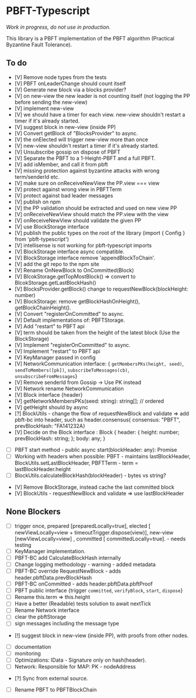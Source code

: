 # PBFT-Typescript

*Work in progress, do not use in production.*

This library is a PBFT implementation of the PBFT algorithm (Practical Byzantine Fault Tolerance).

## To do

- [V] Remove node types from the tests
- [V] PBFT onLeaderChange should count itself
- [V] Generate new block via a blocks provider?
- [V] on new-view the new leader is not counting itself (not logging the PP before sending the new-view)
- [V] implement new-view
- [V] we should have a timer for each view. new-view shouldn't restart a timer if it's already started.
- [V] suggest block in new-view (inside PP)
- [V] Convert getBlock of "BlocksProvider" to async.
- [V] the onElected will trigger new-view more than once
- [V] new-view shouldn't restart a timer if it's already started.
- [V] Unsubscribe gossip on dispose of PBFT
- [V] Separate the PBFT to a 1-Height-PBFT and a full PBFT.
- [V] add isMember, and call it from pbft
- [V] missing protection against byzantine attacks with wrong term/senderId etc.
- [V] make sure on onReceiveNewView the PP.view === view
- [V] protect against wrong view in PBFTTerm
- [V] protect against bad leader messages
- [V] publish on npm
- [V] the PP validation should be extracted and used on new view PP
- [V] onReceiveNewView should match the PP.view with the view
- [V] onReceiveNewView should validate the given PP
- [V] use BlockStorage interface
- [V] publish the public types on the root of the library (import { Config } from 'pbft-typescript')
- [V] intellisense is not working for pbft-typescript imports
- [V] BlockStorage interface async compatible.
- [V] BlockStorage interface remove 'appendBlockToChain'.
- [V] add the git repo to the npm site
- [V] Rename OnNewBlock to OnCommitted(Block)
- [V] BlcokStorage.getTopMostBlock() => convert to BlcokStorage.getLastBlockHash()
- [V] BlocksProvider.getBlock() change to requestNewBlock(blockHeight: number)
- [V] BlockStorage: remove getBlockHashOnHeight(), getBlockChainHeight().
- [V] Convert "registerOnCommitted" to async.
- [V] Default implementations of: PBFTStorage.
- [V] Add "restart" to PBFT api
- [V] term should be taken from the height of the latest block (Use the BlockStorage)
- [V] Implement "registerOnCommitted" to async.
- [V] Implement "restart" to PBFT api
- [V] KeyManager passed in config
- [V] NetworkCommunication interface: { `getMembersPKs(height, seed)`, `sendToMembers([pk])`, `subscribeToMessages(cb)`, `unsubscribeFromMessages`}
- [V] Remove senderId from Gossip -> Use PK instead
- [V] Network rename NetworkCommunication
- [V] Block interface {header}
- [V] getNetworkMembersPKs(seed: string): string[]; // ordered
- [V] getHeight should by async
- [?] BlockUtils - change the flow of requestNewBlock and validate => add pbft-bc into header, such as header.consensus{ consensus: "PBFT", prevBlockHash: "FA141232A}
- [V] Decide on the Block interface : Block {
                                          header: {
                                              height: number;
                                              prevBlockHash: string;
                                          };
                                          body: any;
                                      }
- [ ] PBFT start method - public async start(blockHeader: any): Promise<void>
- [ ] Working with headers when possible: PBFT - maintains lastBlockHeader, BlockUtils.setLastBlockHeader, PBFTTerm - term = lastBlockHeader.height
- [ ] BlockUtils.calculateBlockHash(blockHeader) - bytes vs string?
- [V] Remove BlockStorage, instead cache the last committed block
- [V] BlockUtils - requestNewBlock and validate => use lastBlockHeader

## None Blockers

- [ ] trigger once, prepared [preparedLocally=true], elected [ newViewLocally=view + timeoutTrigger.dispose(view)], new-view [newViewLocally=view] , committed [ committedLocally=true]. - needs testing
- [ ] KeyManager implementation.
- [ ] PBFT-BC add CalculateBlockHash internally
- [ ] Change logging methodology - warning - added metadata
- [ ] PBFT-BC override RequestNewBlock - adds header.pbftData.prevBlockHash
- [ ] PBFT-BC onCommitted - adds header.pbftData.pbftProof
- [ ] PBFT public interface {trigger `committed`, `verifyBlock`, `start`, `dispose`}
- [ ] Rename this.term => this.height
- [ ] Have a better (Readable) tests solution to await nextTick
- [ ] Rename Network interface
- [ ] clear the pbftStorage
- [ ] sign messages including the message type
- [!] suggest block in new-view (inside PP), with proofs from other nodes.
- [ ] documentation
- [ ] monitoring
- [ ] Optimizations: IData - Signature only on hash(header).
- [ ] Network: Responsible for MAP: PK - nodeAddress
- [?] Sync from external source.
- [ ] Rename PBFT to PBFTBlockChain
